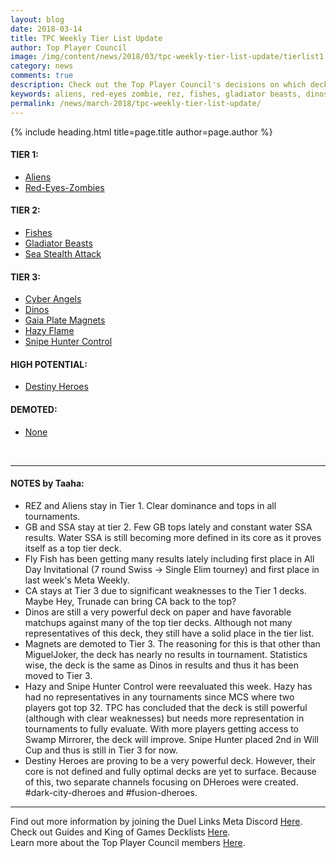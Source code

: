 ```yaml
---
layout: blog
date: 2018-03-14
title: TPC Weekly Tier List Update
author: Top Player Council
image: /img/content/news/2018/03/tpc-weekly-tier-list-update/tierlist1.jpg
category: news
comments: true
description: Check out the Top Player Council's decisions on which decks are the best in the Meta!
keywords: aliens, red-eyes zombie, rez, fishes, gladiator beasts, dinos, ssa, water, sea stealth attack, cyber angels, ca, magnets, hazy, hazy flame, destiny heroes, tier, tier 1, flying fish
permalink: /news/march-2018/tpc-weekly-tier-list-update/
---
```


{% include heading.html title=page.title author=page.author %}

#### TIER 1:
* [Aliens](/tier-list/aliens/) 
* [Red-Eyes-Zombies](/tier-list/red-eyes-zombies/) 

#### TIER 2:
* [Fishes](/tier-list/fishes/) 
* [Gladiator Beasts](/tier-list/gladiator-beasts/) 
* [Sea Stealth Attack](/tier-list/sea-stealth-attack/) 

#### TIER 3:
* [Cyber Angels](/tier-list/cyber-angels/) 
* [Dinos](/tier-list/dinos/) 
* [Gaia Plate Magnets](/tier-list/magnet-warriors/) 
* [Hazy Flame](/tier-list/hazy-flame/) 
* [Snipe Hunter Control](/tier-list/snipe-hunter/) 

#### HIGH POTENTIAL:
* [Destiny Heroes](/tier-list/destiny-heroes/) 

#### DEMOTED:
* [None](/tier-list/)

<br>

---

#### NOTES by Taaha:  
* REZ and Aliens stay in Tier 1. Clear dominance and tops in all tournaments.
* GB and SSA stay at tier 2. Few GB tops lately and constant water SSA results. Water SSA is still becoming more defined in its core as it proves itself as a top tier deck.
* Fly Fish has been getting many results lately including first place in All Day Invitational (7 round Swiss -> Single Elim tourney) and first place in last week's Meta Weekly.
* CA stays at Tier 3 due to significant weaknesses to the Tier 1 decks. Maybe Hey, Trunade can bring CA back to the top?
* Dinos are still a very powerful deck on paper and have favorable matchups against many of the top tier decks. Although not many representatives of this deck, they still have a solid place in the tier list.
* Magnets are demoted to Tier 3. The reasoning for this is that other than MiguelJoker, the deck has nearly no results in tournament. Statistics wise, the deck is the same as Dinos in results and thus it has been moved to Tier 3.
* Hazy and Snipe Hunter Control were reevaluated this week. Hazy has had no representatives in any tournaments since MCS where two players got top 32. TPC has concluded that the deck is still powerful (although with clear weaknesses) but needs more representation in tournaments to fully evaluate. With more players getting access to Swamp Mirrorer, the deck will improve. Snipe Hunter placed 2nd in Will Cup and thus is still in Tier 3 for now. 
* Destiny Heroes are proving to be a very powerful deck. However, their core is not defined and fully optimal decks are yet to surface. Because of this, two separate channels focusing on DHeroes were created. #dark-city-dheroes and #fusion-dheroes.

---
Find out more information by joining the Duel Links Meta Discord [Here](/discord/).  
Check out Guides and King of Games Decklists [Here](/tier-list/).  
Learn more about the Top Player Council members [Here](/top-player-council/).   
